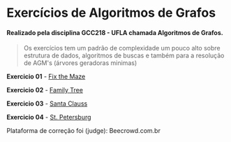 # Exercícios de Algoritmos de Grafos

#### Realizado pela disciplina GCC218 - UFLA chamada Algoritmos de Grafos.

> Os exercícios tem um padrão de complexidade um pouco alto sobre estrutura de dados, algoritmos de buscas e também para a resolução de AGM's (árvores geradoras minimas)

**Exercicio 01** - [Fix the Maze](Ex01)

**Exercicio 02** - [Family Tree](Ex02)

**Exercicio 03** - [Santa Clauss](Ex03)

**Exercicio 04** - [St. Petersburg](Ex04)

Plataforma de correção foi (judge): Beecrowd.com.br
